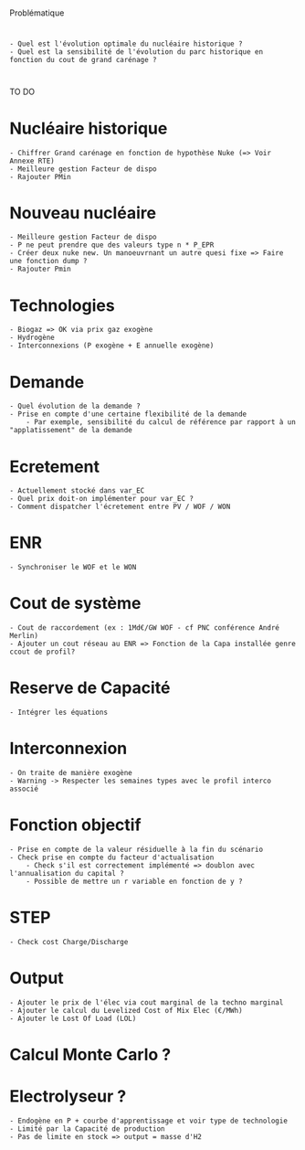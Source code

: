 # ######################################################
Problématique
# ######################################################

    - Quel est l'évolution optimale du nucléaire historique ?
    - Quel est la sensibilité de l'évolution du parc historique en fonction du cout de grand carénage ? 

# ######################################################
TO DO 
# ######################################################

# Nucléaire historique

    - Chiffrer Grand carénage en fonction de hypothèse Nuke (=> Voir Annexe RTE)
    - Meilleure gestion Facteur de dispo
    - Rajouter PMin

# Nouveau nucléaire

    - Meilleure gestion Facteur de dispo 
    - P ne peut prendre que des valeurs type n * P_EPR
    - Créer deux nuke new. Un manoeuvrnant un autre quesi fixe => Faire une fonction dump ? 
    - Rajouter Pmin

# Technologies 

    - Biogaz => OK via prix gaz exogène
    - Hydrogène
    - Interconnexions (P exogène + E annuelle exogène)

# Demande

    - Quel évolution de la demande ? 
    - Prise en compte d'une certaine flexibilité de la demande
        - Par exemple, sensibilité du calcul de référence par rapport à un "applatissement" de la demande

# Ecretement

    - Actuellement stocké dans var_EC
    - Quel prix doit-on implémenter pour var_EC ? 
    - Comment dispatcher l'écretement entre PV / WOF / WON

# ENR

    - Synchroniser le WOF et le WON


# Cout de système

    - Cout de raccordement (ex : 1Md€/GW WOF - cf PNC conférence André Merlin)
    - Ajouter un cout réseau au ENR => Fonction de la Capa installée genre ccout de profil?

# Reserve de Capacité 

    - Intégrer les équations 

# Interconnexion

    - On traite de manière exogène
    - Warning -> Respecter les semaines types avec le profil interco associé

# Fonction objectif 

    - Prise en compte de la valeur résiduelle à la fin du scénario
    - Check prise en compte du facteur d'actualisation
        - Check s'il est correctement implémenté => doublon avec l'annualisation du capital ?
        - Possible de mettre un r variable en fonction de y ?

# STEP

    - Check cost Charge/Discharge

# Output

    - Ajouter le prix de l'élec via cout marginal de la techno marginal
    - Ajouter le calcul du Levelized Cost of Mix Elec (€/MWh)
    - Ajouter le Lost Of Load (LOL)

# Calcul Monte Carlo ? 

# Electrolyseur ?     

    - Endogène en P + courbe d'apprentissage et voir type de technologie
    - Limité par la Capacité de production
    - Pas de limite en stock => output = masse d'H2


    
